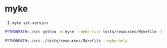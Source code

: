 # myke

1. `myke set-version`

```sh
PYTHONPATH=./src python -m myke --myke-file tests/resources/Mykefile -h

PYTHONPATH=./src ./tests/resources/Mykefile --myke-help
```
